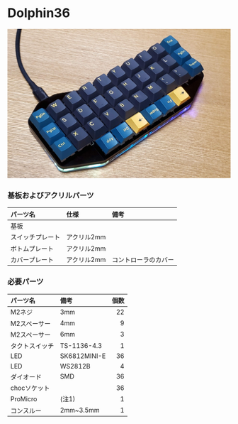 # Dolphin36
![Dplphin36](../images/Dolphin36.jpg)

### 基板およびアクリルパーツ
|パーツ名|仕様|備考|
|:---|:---|:---|
|基板|||
|スイッチプレート|アクリル2mm||
|ボトムプレート|アクリル2mm||
|カバープレート|アクリル2mm|コントローラのカバー|
### 必要パーツ

|パーツ名|備考|個数|
|:---|:---|---:|
|M2ネジ|3mm|22|
|M2スペーサー|4mm|9|
|M2スペーサー|6mm|3|
|タクトスイッチ|TS-1136-4.3|1|
|LED|SK6812MINI-E|36|
|LED|WS2812B|4|
|ダイオード|SMD|36|
|chocソケット||36|
|ProMicro|(注1)|1|
|コンスルー|2mm~3.5mm|1|
